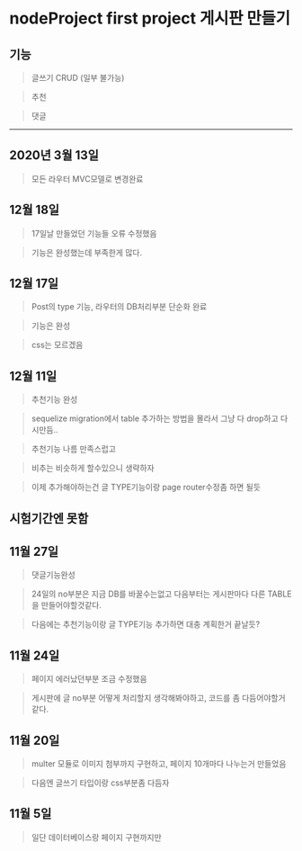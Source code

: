 # nodeProject first project 게시판 만들기

## 기능
> 글쓰기 CRUD (일부 불가능)

> 추천

> 댓글 

------------------------------------------------------------------------------

## 2020년 3월 13일
> 모든 라우터 MVC모델로 변경완료

## 12월 18일
> 17일날 만들었던 기능들 오류 수정했음

> 기능은 완성했는데 부족한게 많다.

## 12월 17일
> Post의 type 기능, 라우터의 DB처리부분 단순화 완료 

> 기능은 완성

> css는 모르겠음

## 12월 11일
> 추천기능 완성

> sequelize migration에서 table 추가하는 방법을 몰라서 그냥 다 drop하고 다시만듬..

> 추천기능 나름 만족스럽고

> 비추는 비슷하게 할수있으니 생략하자

> 이제 추가해야하는건 글 TYPE기능이랑 page router수정좀 하면 될듯

## 시험기간엔 못함  

## 11월 27일
> 댓글기능완성

> 24일의 no부분은 지금 DB를 바꿀수는없고 다음부터는 게시판마다 다른 TABLE을 만들어야할것같다.

> 다음에는 추천기능이랑 글 TYPE기능 추가하면 대충 계획한거 끝날듯?

## 11월 24일
> 페이지 에러났던부분 조금 수정했음

> 게시판에 글 no부분 어떻게 처리할지 생각해봐야하고, 코드를 좀 다듬어야할거같다.

## 11월 20일
> multer 모듈로 이미지 첨부까지 구현하고, 페이지 10개마다 나누는거 만들었음

> 다음엔 글쓰기 타입이랑 css부분좀 다듬자

## 11월 5일 
> 일단 데이터베이스랑 페이지 구현까지만 